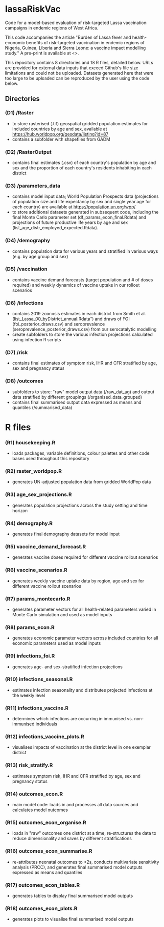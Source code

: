 # lassaRiskVac
Code for a model-based evaluation of risk-targeted Lassa vaccination campaigns in endemic regions of West Africa.

This code accompanies the article "Burden of Lassa fever and health-economic benefits of risk-targeted vaccination in endemic regions of Nigeria, Guinea, Liberia and Sierra Leone: a vaccine impact modelling study." A pre-print is available at <>.

This repository contains 8 directories and 18 R files, detailed below. URLs are provided for external data inputs that exceed Github's file size limitations and could not be uploaded. Datasets generated here that were too large to be uploaded can be reproduced by the user using the code below.

## Directories

### (D1) /Raster
- to store rasterised (.tif) geospatial gridded population estimates for included countries by age and sex, available at <https://hub.worldpop.org/geodata/listing?id=87>
- contains a subfolder with shapefiles from GADM

### (D2) /RasterOutput
- contains final estimates (.csv) of each country's population by age and sex and the proportion of each country's residents inhabiting in each district

### (D3) /parameters_data
- contains model input data; World Population Prospects data (projections of population size and life expectancy by sex and single year age for each country) are available at <https://population.un.org/wpp/>
- to store additional datasets generated in subsequent code, including the final Monte Carlo parameter set (df_params_econ_final.Rdata) and projections of future productive life years by age and sex (list_age_distr_employed_expected.Rdata).

### (D4) /demography
- contains population data for various years and stratified in various ways (e.g. by age group and sex)
 
### (D5) /vaccination
- contains vaccine demand forecasts (target population and # of doses required) and weekly dynamics of vaccine uptake in our rollout scenarios

### (D6) /infections
- contains 2019 zoonosis estimates in each district from Smith et al. (list_Lassa_00_byDistrict_annual.Rdata") and draws of FOI (foi_posterior_draws.csv) and seroprevalence (seroprevalence_posterior_draws.csv) from our serocatalytic modelling
- create subfolders to store the various infection projections calculated using infection R scripts
  
### (D7) /risk
- contains final estimates of symptom risk, IHR and CFR stratified by age, sex and pregnancy status

### (D8) /outcomes
- subfolders to store: "raw" model output data (/raw_dat_ag) and output data stratified by different groupings (/organised_data_grouped)
- contains final summarised output data expressed as means and quantiles (/summarised_data) 


# R files

### (R1) housekeeping.R
- loads packages, variable definitions, colour palettes and other code bases used throughout this repository

### (R2) raster_worldpop.R
- generates UN-adjusted population data from gridded WorldPop data

### (R3) age_sex_projections.R
- generates population projections across the study setting and time horizon

### (R4) demography.R
- generates final demography datasets for model input

### (R5) vaccine_demand_forecast.R
- generates vaccine doses required for different vaccine rollout scenarios

### (R6) vaccine_scenarios.R
- generates weekly vaccine uptake data by region, age and sex for different vaccine rollout scenarios

### (R7) params_montecarlo.R
- generates parameter vectors for all health-related parameters varied in Monte Carlo simulation and used as model inputs

### (R8) params_econ.R
- generates economic parameter vectors across included countries for all economic parameters used as model inputs

### (R9) infections_foi.R
- generates age- and sex-stratified infection projections 

### (R10) infections_seasonal.R
- estimates infection seasonality and distributes projected infections at the weekly level

### (R11) infections_vaccine.R
- determines which infections are occurring in immunised vs. non-immunised individuals 

### (R12) infections_vaccine_plots.R
- visualises impacts of vaccination at the district level in one exemplar district

### (R13) risk_stratify.R
- estimates symptom risk, IHR and CFR stratified by age, sex and pregnancy status

### (R14) outcomes_econ.R
- main model code: loads in and processes all data sources and calculates model outcomes

### (R15) outcomes_econ_organise.R
- loads in "raw" outcomes one district at a time, re-structures the data to reduce dimensionality and saves by different stratifications

### (R16) outcomes_econ_summarise.R
- re-attributes neonatal outcomes to <2s, conducts multivariate sensitivity analysis (PRCC), and generates final summarised model outputs expressed as means and quantiles

### (R17) outcomes_econ_tables.R
- generates tables to display final summarised model outputs

### (R18) outcomes_econ_plots.R
- generates plots to visualise final summarised model outputs
